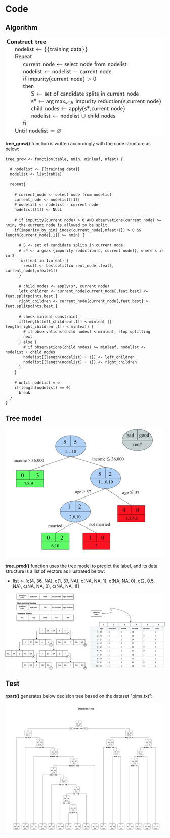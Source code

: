 # Code

## Algorithm

<p float="left">
  <img src="./pix/tree_grow.png" width="500">
</p>

**tree_grow()** function is written accordingly with the code structure as below:
```
tree_grow <- function(table, nmin, minleaf, nfeat) {
  
  # nodelist <- {{training data}}
  nodelist <- list(table)
  
  repeat{
    
    # current_node <- select node from nodelist
    current_node <- nodelist[[1]]
    # nodelist <- nodelist - current node
    nodelist[[1]] <- NULL
    
    # if impurity(current node) > 0 AND observations(current node) >= nmin, the current node is allowed to be split.
    if(impurity_by_gini_index(current_node[,nfeat+1]) > 0 && length(current_node[,1]) >= nmin) {
      
      # S <- set of candidate splits in current node
      # s* <- argmax {impurity reduction(s, current node)}, where s is in S
      for(feat in 1:nfeat) {
        result <- bestsplit(current_node[,feat], current_node[,nfeat+1])
      }
      
      # child nodes <- apply(s*, current node)
      left_children <- current_node[current_node[,feat.best] <= feat.splitpoints.best,]
      right_children <- current_node[current_node[,feat.best] > feat.splitpoints.best,]
      
      # check minleaf constraint
      if(length(left_children[,1]) < minleaf || length(right_children[,1]) < minleaf) {
      	# if observations(child nodes) < minleaf, stop splitting
        next
      } else {
        # if observations(child nodes) >= minleaf, nodelist <- nodelist + child nodes
        nodelist[[length(nodelist) + 1]] <- left_children
        nodelist[[length(nodelist) + 1]] <- right_children
      }
    }

    # until nodelist = ∅
    if(length(nodelist) == 0)
      break
  }
}
```

## Tree model

<p float="left">
  <img src="./pix/tree_model.png" width="500">
</p>

**tree_pred()** function uses the tree model to predict the label, and its data structure is a list of vectors as illustrated below:
* list <- [c(4, 36, NA), c(1, 37, NA), c(NA, NA, 1), c(NA, NA, 0), c(2, 0.5, NA), c(NA, NA, 0), c(NA, NA, 1)]

<p float="left">
  <img src="./pix/tree_data_structure.png" width="800">
</p>

## Test

**rpart()** generates below decision tree based on the dataset "pima.txt":

<p float="left">
  <img src="./pix/pima_decision_tree.png" width="800">
</p>
